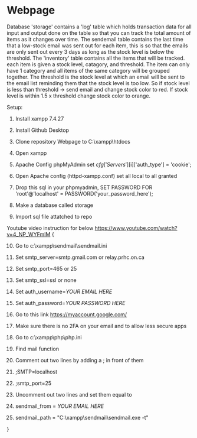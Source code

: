 # Webpage

Database 'storage' contains a 'log' table which holds transaction data for all input and output done on the table so that you can track the total amount of items as it changes over time.
The sendemail table contains the last time that a low-stock email was sent out for each item, this is so that the emails are only sent out every 3 days as long as the stock level is below the threshold.
The 'inventory' table contains all the items that will be tracked. each item is given a stock level, catagory, and threshold. The item can only have 1 category and all items of the same category will be grouped together. The threshold is the stock level at which an email will be sent to the email list reminding them that the stock level is too low. So if stock level is less than threshold -> send email and change stock color to red. If stock level is within 1.5 x threshold change stock color to orange.




Setup:

1. Install xampp 7.4.27

2. Install Github Desktop

3. Clone repository Webpage to C:\xampp\htdocs

4. Open xampp

5. Apache Config phpMyAdmin set $cfg['Servers'][$i]['auth_type'] = 'cookie';

6. Open Apache config (httpd-xampp.conf) set all local to all granted

7. Drop this sql in your phpmyadmin, SET PASSWORD FOR 'root'@'localhost' = PASSWORD('your_password_here');

8. Make a database called storage

9. Import sql file attatched to repo

Youtube video instruction for below https://www.youtube.com/watch?v=4_NP_WYFmIM  {

10. Go to c:\xampp\sendmail\sendmail.ini

11. Set smtp_server=smtp.gmail.com or relay.prhc.on.ca

12. Set smtp_port=465 or 25

13. Set smtp_ssl=ssl or none

14. Set auth_username=*YOUR EMAIL HERE*
15. Set auth_password=*YOUR PASSWORD HERE*

16. Go to this link https://myaccount.google.com/
17. Make sure there is no 2FA on your email and to allow less secure apps

18. Go to c:\xampp\php\php.ini

19. Find mail function

20. Comment out two lines by adding a ; in front of them 

21. ;SMTP=localhost
22. ;smtp_port=25

23. Uncomment out two lines and set them equal to

24. sendmail_from = *YOUR EMAIL HERE* 
25. sendmail_path = "C:\xampp\sendmail\sendmail.exe -t"

}
